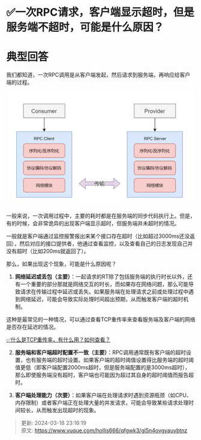 # ✅一次RPC请求，客户端显示超时，但是服务端不超时，可能是什么原因？

# 典型回答


我们都知道，一次RPC调用是从客户端发起，然后请求到服务端，再响应给客户端的过程。



![1707626286589-b0ea1f99-5e3e-4836-bb8b-4094ed98879f.png](./img/f21WtYUG9A68bOve/1707626286589-b0ea1f99-5e3e-4836-bb8b-4094ed98879f-795627.png)



一般来说，一次调用过程中，主要的耗时都是在服务端的同步代码执行上。但是，有的时候，会非常诡异的出现客户端显示超时，但服务端并未超时的情况。



一般就是客户端通过监控报警报出来某个接口存在超时（比如超过3000ms还没返回），然后对应的接口提供者，他通过查看监控，以及查看自己的日志发现自己并没有超时（比如200ms就返回了）。



那么，如果出现这个现象，可能是什么原因呢？



1. **网络延迟或丢包（主要）**：一起请求的RT除了包括服务端的执行时长以外，还有一个重要的部分那就是网络交互的时长，而如果存在网络问题，那么可能导致请求在传输过程中延迟或丢失。如果服务端在处理请求之前或处理过程中遇到网络延迟，可能会导致实际处理时间超出预期，从而触发客户端的超时机制。



这种是最常见的一种情况，可以通过查看TCP重传率来查看服务端及客户端的网络是否存在延迟的情况。



[✅什么是TCP重传率，有什么用？如何查看？](https://www.yuque.com/hollis666/qfgwk3/tk8w4sg1gw9cd0gg)



2. **服务端和客户端超时配置不一致（主要）**：RPC调用通常既有客户端的超时设置，也有服务端的超时设置。如果客户端的超时阈值设置得比服务端的超时阈值更低（即客户端配置2000ms超时，但是服务端配置的是3000ms超时），那么即使服务端没有超时，客户端也可能因为超过其自身的超时阈值而报告超时。



3. **客户端处理能力（次要）**：如果客户端在处理请求时遇到资源瓶颈（如CPU、内存限制）或者客户端正在处理大量的并发请求，可能会导致某些请求处理时间较长，从而触发出现超时的现象。





> 更新: 2024-03-18 23:16:19  
> 原文: <https://www.yuque.com/hollis666/qfgwk3/gl5n4ovgyauybtnz>